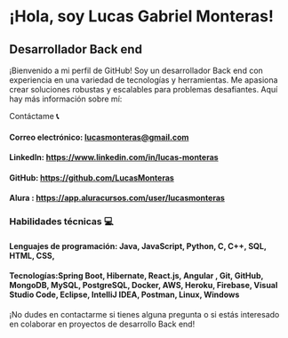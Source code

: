 # ¡Hola, soy Lucas Gabriel Monteras! 
## Desarrollador Back end

¡Bienvenido a mi perfil de GitHub! Soy un desarrollador Back end con experiencia en una variedad de tecnologías y herramientas. Me apasiona crear soluciones robustas y escalables para problemas desafiantes. Aquí hay más información sobre mí:



Contáctame **📞**
#### Correo electrónico: lucasmonteras@gmail.com
#### LinkedIn: https://www.linkedin.com/in/lucas-monteras
#### GitHub: https://github.com/LucasMonteras
#### Alura : https://app.aluracursos.com/user/lucasmonteras

### Habilidades técnicas 💻
#### Lenguajes de programación: Java, JavaScript, Python, C, C++, SQL, HTML, CSS, 

#### Tecnologías:Spring Boot, Hibernate, React.js, Angular , Git, GitHub, MongoDB, MySQL, PostgreSQL, Docker, AWS, Heroku, Firebase, Visual Studio Code, Eclipse, IntelliJ IDEA, Postman, Linux, Windows


¡No dudes en contactarme si tienes alguna pregunta o si estás interesado en colaborar en proyectos de desarrollo Back end!
